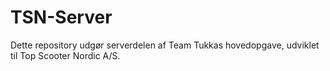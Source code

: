 # TSN-Server

Dette repository udgør serverdelen af Team Tukkas hovedopgave, udviklet til Top Scooter Nordic A/S.
